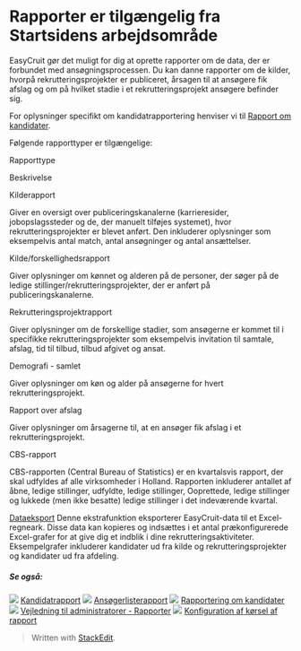 # Rapporter er tilgængelig fra Startsidens arbejdsområde

EasyCruit gør det muligt for dig at oprette rapporter om de data, der er forbundet med ansøgningsprocessen. Du kan danne rapporter om de kilder, hvorpå rekrutteringsprojekter er publiceret, årsagen til at ansøgere fik afslag og om på hvilket stadie i et rekrutteringsprojekt ansøgere befinder sig.

For oplysninger specifikt om kandidatrapportering henviser vi til  [Rapport om kandidater](reporting_on_candidates.htm).

Følgende rapporttyper er tilgængelige:

Rapporttype

Beskrivelse

Kilderapport

Giver en oversigt over publiceringskanalerne (karrieresider, jobopslagssteder og de, der manuelt tilføjes systemet), hvor rekrutteringsprojekter er blevet anført. Den inkluderer oplysninger som eksempelvis antal match, antal ansøgninger og antal ansættelser.

Kilde/forskellighedsrapport

Giver oplysninger om kønnet og alderen på de personer, der søger på de ledige stillinger/rekrutteringsprojekter, der er anført på publiceringskanalerne.

Rekrutteringsprojektrapport

Giver oplysninger om de forskellige stadier, som ansøgerne er kommet til i specifikke rekrutteringsprojekter som eksempelvis invitation til samtale, afslag, tid til tilbud, tilbud afgivet og ansat.

Demografi - samlet

Giver oplysninger om køn og alder på ansøgerne for hvert rekrutteringsprojekt.

Rapport over afslag

Giver oplysninger om årsagerne til, at en ansøger fik afslag i et rekrutteringsprojekt.

CBS-rapport

CBS-rapporten (Central Bureau of Statistics) er en kvartalsvis rapport, der skal udfyldes af alle virksomheder i Holland. Rapporten inkluderer antallet af åbne, ledige stillinger, udfyldte, ledige stillinger, Ooprettede, ledige stillinger og lukkede (men ikke besatte) ledige stillinger i det indeværende kvartal.

[Dataeksport](data_extract.htm)
Denne ekstrafunktion eksporterer EasyCruit-data til et Excel-regneark. Disse data kan kopieres og indsættes i et antal prækonfigurerede Excel-grafer for at give dig et indblik i dine rekrutteringsaktiviteter. Eksempelgrafer inkluderer kandidater ud fra kilde og rekrutteringsprojekter og kandidater ud fra afdeling.

##### Se også:

![](../Resources/Images/icon-document-link.png)  [Kandidatrapport](candidate_report.htm)
![](../Resources/Images/icon-document-link.png)  [Ansøgerlisterapport](applicant_list_report.htm)
![](../Resources/Images/icon-document-link.png)  [Rapportering om kandidater](reporting_on_candidates.htm)
![](../Resources/Images/icon-document-link.png)  [Vejledning til administratorer - Rapporter](guide_for_administrators_reports.htm)
![](../Resources/Images/icon-document-link.png)  [Konfiguration af kørsel af rapport](configuring_and_running_a_report.htm)


> Written with [StackEdit](https://stackedit.io/).
<!--stackedit_data:
eyJoaXN0b3J5IjpbMTA0MzY1OTgyNF19
-->